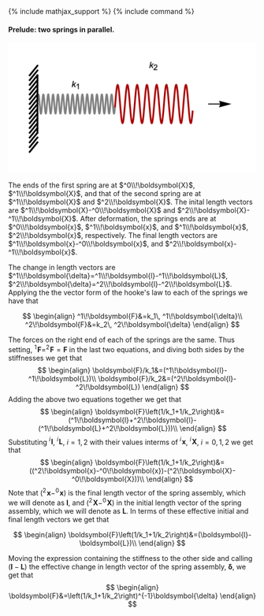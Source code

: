 {% include mathjax_support %}
{% include command %}


#### Prelude: two springs in parallel. 

![](2021-09-20-19-48-57.png)

The ends of the first spring are at $^0\\!\boldsymbol{X}$, $^1\\!\boldsymbol{X}$, and that of the second spring are at $^1\\!\boldsymbol{X}$ and $^2\\!\boldsymbol{X}$. The inital length vectors are $^1\\!\boldsymbol{X}-^0\\!\boldsymbol{X}$ and $^2\\!\boldsymbol{X}-^1\\!\boldsymbol{X}$. After deformation, the springs ends are at $^0\\!\boldsymbol{x}$, $^1\\!\boldsymbol{x}$, and $^1\\!\boldsymbol{x}$, $^2\\!\boldsymbol{x}$, respectively. The final length vectors are $^1\\!\boldsymbol{x}-^0\\!\boldsymbol{x}$, and $^2\\!\boldsymbol{x}-^1\\!\boldsymbol{x}$. 

The change in length vectors are $^1\\!\boldsymbol{\delta}=^1\\!\boldsymbol{l}-^1\\!\boldsymbol{L}$, $^2\\!\boldsymbol{\delta}=^2\\!\boldsymbol{l}-^2\\!\boldsymbol{L}$. Applying the the vector form of the hooke's law to each of the springs we have that

$$
\begin{align}
^1\!\boldsymbol{F}&=k_1\, ^1\!\boldsymbol{\delta}\\
^2\!\boldsymbol{F}&=k_2\, ^2\!\boldsymbol{\delta}
\end{align}
$$

The forces on the right end of each of the springs are the same. Thus setting, $^1\!\boldsymbol{F}=^2\!\boldsymbol{F}=\boldsymbol{F}$ in the last two equations, and diving both sides by the stiffnesses we get that
$$
\begin{align}
\boldsymbol{F}/k_1&=(^1\!\boldsymbol{l}-^1\!\boldsymbol{L})\\
\boldsymbol{F}/k_2&=(^2\!\boldsymbol{l}-^2\!\boldsymbol{L})
\end{align}
$$
Adding the above two equations together we get that
$$
\begin{align}
\boldsymbol{F}\left(1/k_1+1/k_2\right)&=(^1\!\boldsymbol{l}+^2\!\boldsymbol{l}-(^1\!\boldsymbol{L}+^2\!\boldsymbol{L}))\\
\end{align}
$$
Substituting $^i\!\boldsymbol{l}$, $^i\!\boldsymbol{L}$, $i=1,2$ with their values interms of $^i\!\boldsymbol{x}$, $^i\!\boldsymbol{X}$, $i=0,1,2$ we get that
$$
\begin{align}
\boldsymbol{F}\left(1/k_1+1/k_2\right)&=((^2\!\boldsymbol{x}-^0\!\boldsymbol{x})-(^2\!\boldsymbol{X}-^0\!\boldsymbol{X}))\\
\end{align}
$$
Note that $(^2\!\boldsymbol{x}-^0\!\boldsymbol{x})$ is the final length vector of the spring assembly, which we will denote as $\boldsymbol{l}$,
and $(^2\!\boldsymbol{X}-^0\!\boldsymbol{X})$ in the initial length vector of the spring assembly, which we will denote as $\boldsymbol{L}$. In terms of these effective initial and final length vectors we get that

$$
\begin{align}
\boldsymbol{F}\left(1/k_1+1/k_2\right)&=(\boldsymbol{l}-\boldsymbol{L})\\
\end{align}
$$

Moving the expression containing the stiffness to the other side and calling $(\boldsymbol{l}-\boldsymbol{L})$ the effective change in length vector of the spring assembly, $\boldsymbol{\delta}$, we get that
$$
\begin{align}
\boldsymbol{F}&=\left(1/k_1+1/k_2\right)^{-1}\boldsymbol{\delta}
\end{align}
$$

